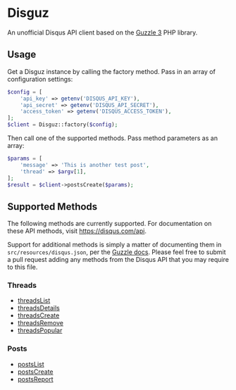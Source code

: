 # Disguz

An unofficial Disqus API client based on the [Guzzle 3](http://guzzle3.readthedocs.org/en/latest/index.html) PHP library.

## Usage

Get a Disguz instance by calling the factory method. Pass in an array of configuration settings:

```php
$config = [
	'api_key' => getenv('DISQUS_API_KEY'),
	'api_secret' => getenv('DISQUS_API_SECRET'),
	'access_token' => getenv('DISQUS_ACCESS_TOKEN'),
];
$client = Disguz::factory($config);
```

Then call one of the supported methods. Pass method parameters as an array:

```php
$params = [
	'message' => 'This is another test post',
	'thread' => $argv[1],
];
$result = $client->postsCreate($params);
```

## Supported Methods

The following methods are currently supported. For documentation on these API methods, visit https://disqus.com/api.

Support for additional methods is simply a matter of documenting them in `src/resources/disqus.json`, per the [Guzzle docs](http://guzzle3.readthedocs.org/en/latest/webservice-client/guzzle-service-descriptions.html). Please feel free to submit a pull request adding any methods from the Disqus API that you may require to this file.

### Threads

* [threadsList](https://disqus.com/api/docs/threads/list/)
* [threadsDetails](https://disqus.com/api/docs/threads/details/)
* [threadsCreate](https://disqus.com/api/docs/threads/create/)
* [threadsRemove](https://disqus.com/api/docs/threads/remove/)
* [threadsPopular](https://disqus.com/api/docs/threads/listPopular/)

### Posts

* [postsList](https://disqus.com/api/docs/posts/list/)
* [postsCreate](https://disqus.com/api/docs/posts/create/)
* [postsReport](https://disqus.com/api/docs/posts/report/)
